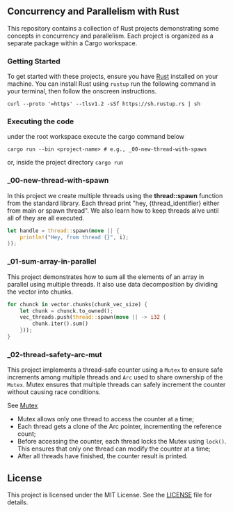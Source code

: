 ## Concurrency and Parallelism with Rust

This repository contains a collection of Rust projects demonstrating some concepts in concurrency and parallelism. Each project is organized as a separate 
package within a Cargo workspace.

### Getting Started

To get started with these projects, ensure you have [Rust](https://www.rust-lang.org/) installed on your machine. You can install Rust using `rustup` run the 
following command in your terminal, then follow the onscreen instructions.

```shell
curl --proto '=https' --tlsv1.2 -sSf https://sh.rustup.rs | sh
```

### Executing the code

under the root workspace execute the cargo command below

```shell
cargo run --bin <project-name> # e.g., _00-new-thread-with-spawn
```

or, inside the project directory `cargo run`

### _00-new-thread-with-spawn

In this project we create multiple threads using the **thread::spawn** function from the standard library. Each thread print "hey, {thread_identifier} either 
from main or spawn thread". We also learn how to keep threads alive until all of they are all executed.

```rust
let handle = thread::spawn(move || {
    println!("Hey, from thread {}", i);
});
```

### _01-sum-array-in-parallel

This project demonstrates how to sum all the elements of an array in parallel using multiple threads. It also use data decomposition by dividing the vector into 
chunks.

```rust
for chunck in vector.chunks(chunk_vec_size) {
    let chunk = chunck.to_owned();
    vec_threads.push(thread::spawn(move || -> i32 {
        chunk.iter().sum()
    }));
}
```

### _02-thread-safety-arc-mut

This project implements a thread-safe counter using a `Mutex` to ensure safe increments among multiple threads and `Arc` used to share ownership of the 
`Mutex`. Mutex ensures that multiple threads can safely increment the counter without causing race conditions.   

See [Mutex](https://doc.rust-lang.org/std/sync/struct.Mutex.html)  

* Mutex allows only one thread to access the counter at a time;  
* Each thread gets a clone of the Arc pointer, incrementing the reference count;  
* Before accessing the counter, each thread locks the Mutex using `lock()`. This ensures that only one thread can modify the counter at a time;  
* After all threads have finished, the counter result is printed.   

## License

This project is licensed under the MIT License. See the [LICENSE](https://github.com/rubnsbarbosa/sample-threads/tree/main?tab=MIT-1-ov-file) file for details.
